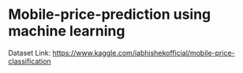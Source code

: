 # Mobile-price-prediction using machine learning
Dataset Link: https://www.kaggle.com/iabhishekofficial/mobile-price-classification

